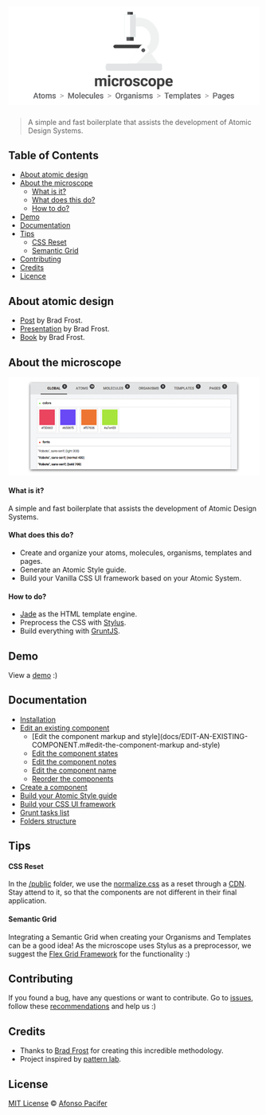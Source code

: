 # ![microscope](docs/img/microscope-cover.png)

> A simple and fast boilerplate that assists the development of Atomic Design Systems.

## Table of Contents

- [About atomic design](#about-atomic-design)
- [About the microscope](#about-the-microscope)
	- [What is it?](#what-is-it)
	-	[What does this do?](#what-does-this-do)
	-	[How to do?](#how-to-do)
- [Demo](#demo)
- [Documentation](#documentation)
- [Tips](#tips)
	- [CSS Reset](#css-reset)
	- [Semantic Grid](#semantic-grid)
- [Contributing](#contributing)
- [Credits](#credits)
- [Licence](#licence)

## About atomic design

- [Post](http://bradfrost.com/blog/post/atomic-web-design/) by Brad Frost.
- [Presentation](https://vimeo.com/109130093) by Brad Frost.
- [Book](https://github.com/bradfrost/atomic-design/) by Brad Frost.

## About the microscope

[![microscope view](docs/img/microscope-view.png)](http://afonsopacifer.com/demos/microscope/)

#### What is it?

A simple and fast boilerplate that assists the development of Atomic Design Systems.

#### What does this do?

- Create and organize your atoms, molecules, organisms, templates and pages.
- Generate an Atomic Style guide.
- Build your Vanilla CSS UI framework based on your Atomic System.

#### How to do?

- [Jade](http://jade-lang.com/) as the HTML template engine.
- Preprocess the CSS with [Stylus](https://learnboost.github.io/stylus/).
- Build everything with [GruntJS](http://gruntjs.com/).

## Demo

View a [demo](http://afonsopacifer.com/demos/microscope/) :)

## Documentation

- [Installation](docs/INSTALLATION.md)
- [Edit an existing component](docs/EDIT-AN-EXISTING-COMPONENT.md)
	- [Edit the component markup and style](docs/EDIT-AN-EXISTING-COMPONENT.m#edit-the-component-markup and-style)
	- [Edit the component states](docs/EDIT-AN-EXISTING-COMPONENT.m#edit-the-component-states)
	- [Edit the component notes](docs/EDIT-AN-EXISTING-COMPONENT.m#edit-the-component-notes)
	- [Edit the component name](docs/EDIT-AN-EXISTING-COMPONENT.m#edit-the-component-name)
	- [Reorder the components](docs/EDIT-AN-EXISTING-COMPONENT.m#reorder-the-components)
- [Create a component](docs/CREATE-A-COMPONENT.md)
- [Build your Atomic Style guide](docs/BUILD-YOUR-ATOMIC-STYLE-GUIDE.md)
- [Build your CSS UI framework](docs/BUILD-YOUR-CSS-UI-FRAMEWORK.md)
- [Grunt tasks list](docs/GRUNT-TASKS-LIST.md)
- [Folders structure](docs/FOLDERS-STRUCTURE.md)

## Tips

#### CSS Reset

In the [/public]() folder, we use the [normalize.css](http://necolas.github.io/normalize.css/) as a reset through a [CDN](http://cdnjs.com/libraries/normalize).
Stay attend to it, so that the components are not different in their final application.

#### Semantic Grid

Integrating a Semantic Grid when creating your Organisms and Templates can be a good idea! As the microscope uses Stylus as a preprocessor, we suggest the [Flex Grid Framework](http://flexgridframework.com/) for the functionality :)

## Contributing

If you found a bug, have any questions or want to contribute.
Go to [issues](issues), follow these [recommendations](CONTRIBUTING.md) and help us :)

## Credits

- Thanks to [Brad Frost](https://github.com/bradfrost) for creating this incredible methodology.
- Project inspired by [pattern lab](http://patternlab.io/).

## License

[MIT License](LICENSE.md) © [Afonso Pacifer](https://github.com/afonsopacifer)
